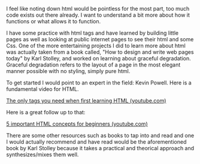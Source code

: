 I feel like noting down html would be pointless for the most part, too much code exists out there already. I want to understand a bit more about how it functions or what allows it to function. 

I have some practice with html tags and have learned by building little pages as well as looking at public internet pages to see their html and some Css. One of the more entertaining projects I did to learn more about html was actually taken from a book called, "How to design and write web pages today" by Karl Stolley, and worked on learning about graceful degradation. Graceful degradation refers to the layout of a page in the most elegant manner possible with no styling, simply pure html. 

To get started I would point to an expert in the field: Kevin Powell. Here is a fundamental video for HTML.

[The only tags you need when first learning HTML (youtube.com)](https://www.youtube.com/watch?v=K_EVuLegRZ0&list=PL4-IK0AVhVjMGPUlxEEUuHot89EcPyCY_)

Here is a great follow up to that:

[5 important HTML concepts for beginners (youtube.com)](https://www.youtube.com/watch?v=HJ0-fUJ-2F0&list=PL4-IK0AVhVjMGPUlxEEUuHot89EcPyCY_&index=3)

There are some other resources such as books to tap into and read and one I would actually recommend and have read would be the aforementioned book by Karl Stolley because it takes a practical and theorical approach and synthesizes/mixes them well.